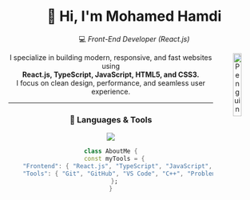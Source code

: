 <div align="center">
  
# 👋 Hi, I'm **Mohamed Hamdi**  
💻 *Front-End Developer (React.js)*  

<img align="right" src="https://github.com/Tarikul-Islam-Anik/Animated-Fluent-Emojis/blob/master/Emojis/Animals/Penguin.png?raw=true" alt="Penguin" width="18%" />

I specialize in building modern, responsive, and fast websites using  
**React.js, TypeScript, JavaScript, HTML5, and CSS3.**  
I focus on clean design, performance, and seamless user experience.  

---

### 🧰 Languages & Tools

<p align="center">
  <img src="https://skillicons.dev/icons?i=react,typescript,javascript,html,css,git,github,vscode,cpp,firebase,tailwind,bootstrap" />
</p>

```dart
class AboutMe {
  const myTools = {
    "Frontend": { "React.js", "TypeScript", "JavaScript", "HTML5", "CSS3" },
    "Tools": { "Git", "GitHub", "VS Code", "C++", "Problem Solving", "Firebase" },
  };
}
